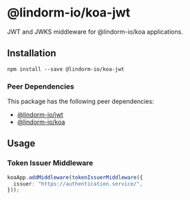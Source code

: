 # @lindorm-io/koa-jwt
JWT and JWKS middleware for @lindorm-io/koa applications.

## Installation
```shell script
npm install --save @lindorm-io/koa-jwt
```

### Peer Dependencies
This package has the following peer dependencies: 
* [@lindorm-io/jwt](https://www.npmjs.com/package/@lindorm-io/jwt)
* [@lindorm-io/koa](https://www.npmjs.com/package/@lindorm-io/koa)

## Usage

### Token Issuer Middleware
```typescript
koaApp.addMiddleware(tokenIssuerMiddleware({
  issuer: "https://authentication.service/",
}));
```
